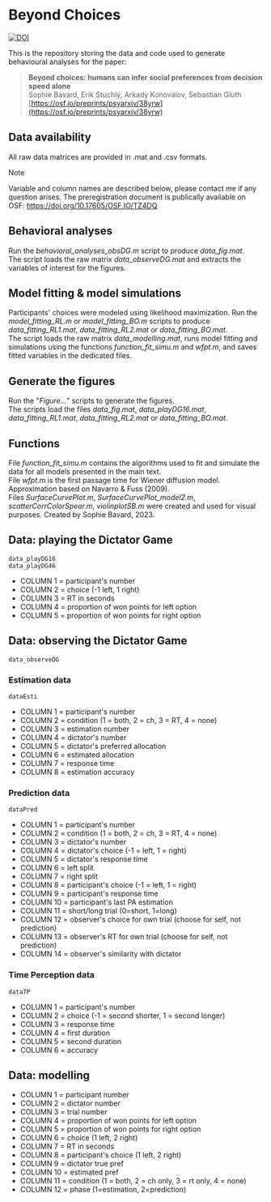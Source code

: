 # Beyond Choices
[![DOI](https://zenodo.org/badge/697825838.svg)](https://zenodo.org/doi/10.5281/zenodo.10852803)

This is the repository storing the data and code used to generate behavioural analyses for the paper:   
>__Beyond choices: humans can infer social preferences from decision speed alone__   
Sophie Bavard, Erik Stuchlý, Arkady Konovalov, Sebastian Gluth   
[https://osf.io/preprints/psyarxiv/38yrw](https://osf.io/preprints/psyarxiv/38yrw)

## Data availability
All raw data matrices are provided in .mat and .csv formats. 

>[!NOTE]
>Variable and column names are described below, please contact me if any question arises. The preregistration document is publically available on OSF: https://doi.org/10.17605/OSF.IO/TZ4DQ

## Behavioral analyses   
Run the *behavioral_analyses_obsDG.m* script to produce *data_fig.mat*.   
The script loads the raw matrix *data_observeDG.mat* and extracts the variables of interest for the figures.

## Model fitting & model simulations
Participants' choices were modeled using likelihood maximization. Run the *model_fitting_RL.m* or *model_fitting_BO.m* scripts to produce *data_fitting_RL1.mat*, *data_fitting_RL2.mat* or *data_fitting_BO.mat*.     
The script loads the raw matrix *data_modelling.mat*, runs model fitting and simulations using the functions *function_fit_simu.m* and *wfpt.m*, and saves fitted variables in the dedicated files.

## Generate the figures   
Run the "*Figure...*" scripts to generate the figures.   
The scripts load the files *data_fig.mat*, *data_playDG16.mat*, *data_fitting_RL1.mat*, *data_fitting_RL2.mat* or *data_fitting_BO.mat*.

## Functions   
File *function_fit_simu.m* contains the algorithms used to fit and simulate the data for all models presented in the main text.   
File *wfpt.m* is the first passage time for Wiener diffusion model. Approximation based on Navarro & Fuss (2009).   
Files *SurfaceCurvePlot.m*, *SurfaceCurvePlot_model2.m*, *scatterCorrColorSpear.m*, *violinplotSB.m*  were created and used for visual purposes. Created by Sophie Bavard, 2023.

## Data: playing the Dictator Game
```
data_playDG16
data_playDG46
```
  
* COLUMN 1  = participant's number
* COLUMN 2  = choice (-1 left, 1 right)
* COLUMN 3  = RT in seconds
* COLUMN 4  = proportion of won points for left option
* COLUMN 5  = proportion of won points for right option
  
## Data: observing the Dictator Game
```
data_observeDG
```

### Estimation data
```
dataEsti
```
* COLUMN 1  = participant's number
* COLUMN 2  = condition (1 = both, 2 = ch, 3 = RT, 4 = none)
* COLUMN 3  = estimation number
* COLUMN 4  = dictator's number
* COLUMN 5  = dictator's preferred allocation
* COLUMN 6  = estimated allocation
* COLUMN 7  = response time
* COLUMN 8  = estimation accuracy

### Prediction data
```
dataPred
```
* COLUMN 1  = participant's number
* COLUMN 2  = condition (1 = both, 2 = ch, 3 = RT, 4 = none)
* COLUMN 3  = dictator's number
* COLUMN 4  = dictator's choice (-1 = left, 1 = right)
* COLUMN 5  = dictator's response time
* COLUMN 6  = left split
* COLUMN 7  = right split
* COLUMN 8  = participant's choice (-1 = left, 1 = right)
* COLUMN 9  = participant's response time
* COLUMN 10 = participant's last PA estimation
* COLUMN 11 = short/long trial (0=short, 1=long)
* COLUMN 12 = observer's choice for own trial (choose for self, not prediction)
* COLUMN 13 = observer's RT for own trial (choose for self, not prediction)
* COLUMN 14 = observer's similarity with dictator

### Time Perception data
```
dataTP
```
* COLUMN 1  = participant's number
* COLUMN 2  = choice (-1 = second shorter, 1 = second longer)
* COLUMN 3  = response time
* COLUMN 4  = first duration
* COLUMN 5  = second duration
* COLUMN 6  = accuracy
  
## Data: modelling

* COLUMN 1  = participant number
* COLUMN 2  = dictator number
* COLUMN 3  = trial number
* COLUMN 4  = proportion of won points for left option
* COLUMN 5  = proportion of won points for right option
* COLUMN 6  = choice (1 left, 2 right)
* COLUMN 7  = RT in seconds
* COLUMN 8  = participant's choice (1 left, 2 right)
* COLUMN 9  = dictator true pref
* COLUMN 10 = estimated pref
* COLUMN 11 = condition (1 = both, 2 = ch only, 3 = rt only, 4 = none)
* COLUMN 12 = phase (1=estimation, 2=prediction)
